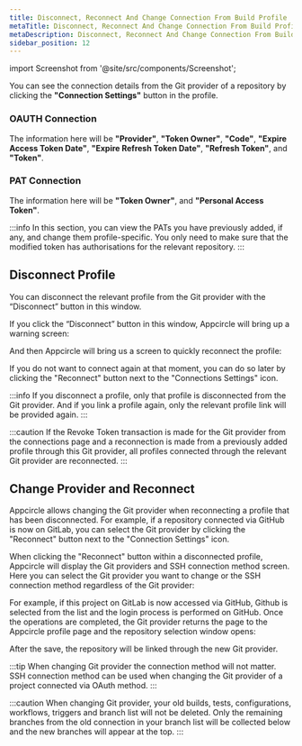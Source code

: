 ```yaml
---
title: Disconnect, Reconnect And Change Connection From Build Profile
metaTitle: Disconnect, Reconnect And Change Connection From Build Profile
metaDescription: Disconnect, Reconnect And Change Connection From Build Profile
sidebar_position: 12
---
```


import Screenshot from '@site/src/components/Screenshot';

You can see the connection details from the Git provider of a repository by clicking the **"Connection Settings"** button in the profile.

<Screenshot url='https://cdn.appcircle.io/docs/assets/connections-new-main.png' />

### OAUTH Connection 

The information here will be **"Provider"**, **"Token Owner"**, **"Code"**, **"Expire Access Token Date"**, **"Expire Refresh Token Date"**, **"Refresh Token"**, and **"Token"**.

<Screenshot url='https://cdn.appcircle.io/docs/assets/connection-last-1n.png' />

### PAT Connection

The information here will be **"Token Owner"**, and **"Personal Access Token"**.

<Screenshot url='https://cdn.appcircle.io/docs/assets/connection-last-3n.png' />

:::info
In this section, you can view the PATs you have previously added, if any, and change them profile-specific. You only need to make sure that the modified token has authorisations for the relevant repository.
:::

## Disconnect Profile

You can disconnect the relevant profile from the Git provider with the “Disconnect” button in this window. 

<Screenshot url='https://cdn.appcircle.io/docs/assets/disconnect-1.png' />

If you click the “Disconnect” button in this window, Appcircle will bring up a warning screen:

<Screenshot url='https://cdn.appcircle.io/docs/assets/disconnect-2.png' />

And then Appcircle will bring us a screen to quickly reconnect the profile:

<Screenshot url='https://cdn.appcircle.io/docs/assets/disconnect-3.png' />

If you do not want to connect again at that moment, you can do so later by clicking the "Reconnect" button next to the "Connections Settings" icon.

<Screenshot url='https://cdn.appcircle.io/docs/assets/reconnect-button.png' />


:::info
If you disconnect a profile, only that profile is disconnected from the Git provider. And if you link a profile again, only the relevant profile link will be provided again.
:::

:::caution
If the Revoke Token transaction is made for the Git provider from the connections page and a reconnection is made from a previously added profile through this Git provider, all profiles connected through the relevant Git provider are reconnected.
:::

## Change Provider and Reconnect

Appcircle allows changing the Git provider when reconnecting a profile that has been disconnected.
For example, if a repository connected via GitHub is now on GitLab, you can select the Git provider by clicking the "Reconnect" button next to the "Connection Settings" icon.

<Screenshot url='https://cdn.appcircle.io/docs/assets/reconnect-button.png' />

When clicking the "Reconnect" button within a disconnected profile, Appcircle will display the Git providers and SSH connection method screen. Here you can select the Git provider you want to change or the SSH connection method regardless of the Git provider:

<Screenshot url='https://cdn.appcircle.io/docs/assets/change-provider.png' />

For example, if this project on GitLab is now accessed via GitHub, Github is selected from the list and the login process is performed on GitHub. Once the operations are completed, the Git provider returns the page to the Appcircle profile page and the repository selection window opens:

<Screenshot url='https://cdn.appcircle.io/docs/assets/repo-select.png' />

After the save, the repository will be linked through the new Git provider.

<Screenshot url='https://cdn.appcircle.io/docs/assets/repo-success-c.png' />

:::tip
When changing Git provider the connection method will not matter. SSH connection method can be used when changing the Git provider of a project connected via OAuth method.
:::

:::caution
When changing Git provider, your old builds, tests, configurations, workflows, triggers and branch list will not be deleted. Only the remaining branches from the old connection in your branch list will be collected below and the new branches will appear at the top.
:::